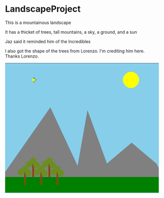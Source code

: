 # LandscapeProject
This is a mountainous landscape

It has a thicket of trees, tall mountains, a sky, a ground, and a sun

Jaz said it reminded him of the Incredibles

I also got the shape of the trees from Lorenzo. I'm crediting him here. Thanks Lorenzo.

![Landscape](https://github.com/kumaren14/LandscapeProject/blob/master/Landscape.PNG)
